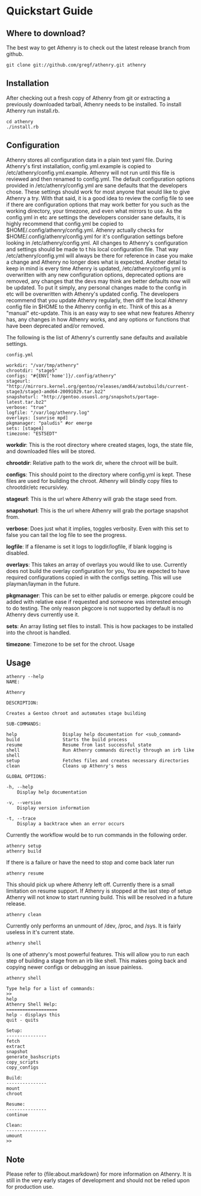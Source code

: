 Quickstart Guide
================

Where to download?
------------------

The best way to get Athenry is to check out the latest release branch from
github.

    git clone git://github.com/gregf/athenry.git athenry

Installation
------------

After checking out a fresh copy of Athenry from git or extracting a previously
downloaded tarball, Athenry needs to be installed. To install Athenry run
install.rb.

    cd athenry
    ./install.rb

Configuration
-------------

Athenry stores all configuration data in a plain text yaml file. During
Athenry's first installation, config.yml.example is copied to
/etc/athenry/config.yml.example.  Athenry will not run until this file is
reviewed and then renamed to config.yml. The default configuration options
provided in /etc/athenry/config.yml are sane defaults that the developers
chose. These settings should work for most anyone that would like to give
Athenry a try. With that said, it is a good idea to review the config file to
see if there are configuration options that may work better for you such as the
working directory, your timezone, and even what mirrors to use. As the
config.yml in etc are settings the developers consider sane defaults, it is
highly recommend that config.yml be copied to $HOME/.config/athenry/config.yml.
Athenry actually checks for $HOME/.config/athenry/config.yml for it's
configuration settings before looking in /etc/athenry/config.yml. All changes
to Athenry's configuration and settings should be made to t his local
configuration file. That way /etc/athenry/config.yml will always be there for
reference in case you make a change and Athenry no longer does what is
expected. Another detail to keep in mind is every time Athenry is updated,
/etc/athenry/config.yml is overwritten with any new configuration options,
deprecated options are removed, any changes that the devs may think are better
defaults now will be updated. To put it simply, any personal changes made to
the config in etc will be overwritten with Athenry's updated  config. The
developers recommend that you update Athenry regularly, then diff the local
Athenry config file in $HOME to the Athenry config in etc. Think of this as a
"manual" etc-update. This is an easy way to see what new features Athenry has,
any changes in how Athenry works, and any options or functions that have been
deprecated and/or removed.

The following is the list of Athenry's currently sane defaults and available
settings.

`config.yml`

    workdir: "/var/tmp/athenry"
    chrootdir: "stage5"
    configs: "#{ENV['home']}/.config/athenry"
    stageurl: "http://mirrors.kernel.org/gentoo/releases/amd64/autobuilds/current-stage3/stage3-amd64-20091029.tar.bz2"
    snapshoturl: "http://gentoo.osuosl.org/snapshots/portage-latest.tar.bz2"
    verbose: "true"
    logfile: "/var/log/athenry.log"
    overlays: [sunrise mpd]
    pkgmanager: "paludis" #or emerge
    sets: [stage4]
    timezone: "EST5EDT"

**workdir**: This is the root directory where created stages, logs, the state file, and downloaded files will be stored.

**chrootdir**: Relative path to the work dir, where the chroot will be built.

**configs**: This should point to the directory where config.yml is kept. These
files are used for building the chroot. Athenry will blindly copy files to
chrootdir/etc recursivley.

**stageurl**: This is the url where Athenry will grab the stage seed from.

**snapshoturl**: This is the url where Athenry will grab the portage snapshot from.

**verbose**: Does just what it implies, toggles verbosity. Even with this set to
false you can tail the log file to see the progress.

**logfile**: If a filename is set it logs to logdir/logfile, if blank logging is
disabled.

**overlays**: This takes an array of overlays you would like to use. Currently
does not build the overlay configuration for you, You are expected to have
required configurations copied in with the configs setting. This will use
playman/layman in the future.

**pkgmanager**: This can be set to either paludis or emerge. pkgcore could be
added with relative ease if requested and someone was interested enough to do
testing. The only reason pkgcore is not supported by default is no Athenry devs
currently use it.

**sets**: An array listing set files to install. This is how packages to be
installed into the chroot is handled.

**timezone**: Timezone to be set for the chroot.  Usage

Usage
-----

    athenry --help
    NAME:

    Athenry

    DESCRIPTION:

    Creates a Gentoo chroot and automates stage building

    SUB-COMMANDS:

    help                 Display help documentation for <sub_command>
    build                Starts the build process
    resume               Resume from last successful state
    shell                Run Athenry commands directly through an irb like shell
    setup                Fetches files and creates necessary directories
    clean                Cleans up Athenry's mess

    GLOBAL OPTIONS:

    -h, --help
        Display help documentation

    -v, --version
        Display version information

    -t, --trace
        Display a backtrace when an error occurs

Currently the workflow would be to run commands in the following order.

    athenry setup
    athenry build

If there is a failure or have the need to stop and come back later run

    athenry resume

This should pick up where Athenry left off. Currently there is a small
limitation on resume support. If Athenry is stopped at the last step of setup
Athenry will not know to start running build. This will be resolved in a future
release.

    athenry clean

Currently only performs an unmount of /dev, /proc, and /sys. It is fairly
useless in it's current state.

    athenry shell

Is one of athenry's most powerful features. This will allow you to run each
step of building a stage from an irb like shell. This makes going back and
copying newer configs or debugging an issue painless.

    athenry shell

    Type help for a list of commands:
    >>
    help
    Athenry Shell Help:
    ===================
    help - displays this
    quit - quits

    Setup:
    ---------------
    fetch
    extract
    snapshot
    generate_bashscripts
    copy_scripts
    copy_configs

    Build:
    ---------------
    mount
    chroot

    Resume:
    ---------------
    continue

    Clean:
    ---------------
    umount
    >>

Note
----

Please refer to {file:about.markdown} for more information on Athenry. It is still in
the very early stages of development and should not be relied upon for
production use.
